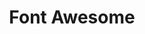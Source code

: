 ---
blog: http://articles.fortawesome.com/
codehost: https://github.com/FortAwesome/Font-Awesome
font:
  myfonts: http://www.myfonts.com/fonts/exljbris/museo-slab/
  name: Museo Slab
  url: http://www.exljbris.com/museoslab.html
images:
- font-awesome-ar21.svg
- font-awesome-icon.svg
logohandle: font-awesome
sort: font awesome
tags:
- font
title: Font Awesome
twitter: https://x.com/fontawesome
website: http://fontawesome.io/
---